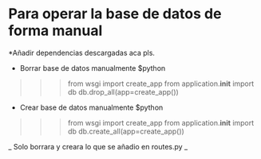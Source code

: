 # Para operar la base de datos de forma manual

*Añadir dependencias descargadas aca pls. 

* Borrar base de datos manualmente
$python
>>> from wsgi import create_app
>>> from application.__init__ import db
>>> db.drop_all(app=create_app())

* Crear base de datos manualmente
$python
>>> from wsgi import create_app
>>> from application.__init__ import db
>>> db.create_all(app=create_app())

_ Solo borrara y creara lo que se añadio en routes.py _